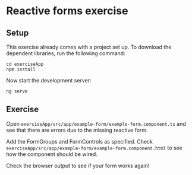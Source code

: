 # Reactive forms exercise

## Setup

This exercise already comes with a project set up. To download the dependent libraries, run the following command:

```
cd exerciseApp
npm install
```

Now start the development server:

```
ng serve
```

## Exercise

Open `exerciseApp/src/app/example-form/example-form.component.ts` and see that there are errors due to the missing
reactive form.

Add the FormGroups and FormControls as specified. Check `exerciseApp/src/app/example-form/example-form.component.html`
to see how the component should be wired.

Check the browser output to see if your form works again!
